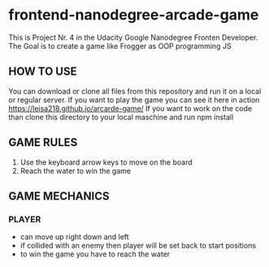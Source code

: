 frontend-nanodegree-arcade-game
===============================
This is Project Nr. 4 in the Udacity Google Nanodegree Fronten Developer.
The Goal is to create a game like Frogger as OOP programming JS

## HOW TO USE
You can download or clone all files from this repository and run it on a local or regular server.
If you want to play the game you can see it here in action https://leisa218.github.io/arcarde-game/
If you want to work on the code than clone this directory to your local maschine and run npm install

## GAME RULES
1. Use the keyboard arrow keys to move on the board
2. Reach the water to win the game

## GAME MECHANICS
### PLAYER
- can move up right down and left
- if collided with an enemy then player will be set back to start positions
- to win the game you have to reach the water

